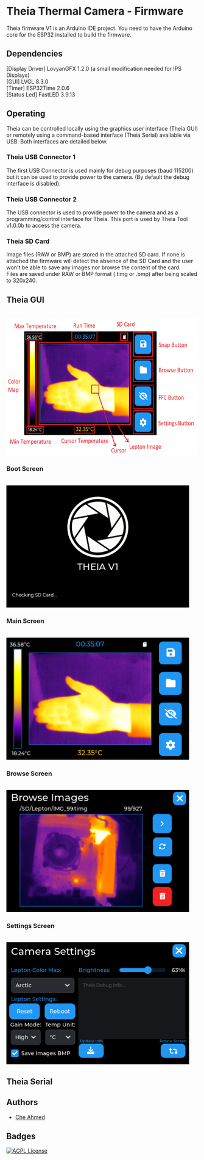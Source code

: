 
# Theia Thermal Camera - Firmware

Theia firmware V1 is an Arduino IDE project. You need to have the Arduino core for the ESP32 installed to build the firmware. <br>

## Dependencies 

[Display Driver] LovyanGFX 1.2.0 (a small modification needed for IPS Displays) <br>
[GUI] LVGL 8.3.0 <br> 
[Timer] ESP32Time 2.0.6 <br>
[Status Led] FastLED 3.9.13 <br>

## Operating

Theia can be controlled locally using the graphics user interface (Theia GUI) or remotely using a command-based interface (Theia Serial) available via USB. Both interfaces are detailed below.

### Theia USB Connector 1
The first USB Connector is used mainly for debug purposes (baud 115200) but it can be used to provide power to the camera. (By default the debug interface is disabled).

### Theia USB Connector 2
The USB connector is used to provide power to the camera and as a programming/control interface for Theia. This port is used by Theia Tool v1.0.0b to access the camera.

### Theia SD Card
Image files (RAW or BMP) are stored in the attached SD card. If none is attached the firmware will detect the absence of the SD Card and the user won't be able to save any images nor browse the content of the card. <br> Files are saved under RAW or BMP format (.timg or .bmp) after being scaled to 320x240.

## Theia GUI

<br>
<img src="screenshots/TheiaGUI.png" width="520" height="360">

### Boot Screen
<br>
<img src="screenshots/splash.png" width="480" height="320">

### Main Screen 
<br>
<img src="screenshots/mainScreen.png" width="480" height="320">

### Browse Screen
<br>
<img src="screenshots/browseScreen.png" width="480" height="320">

### Settings Screen
<br>
<img src="screenshots/settingsScreen.png" width="480" height="320">

## Theia Serial



## Authors

- [Che Ahmed](https://github.com/CheAhMeD)


## Badges

[![AGPL License](https://img.shields.io/badge/license-GPL%20V3.0-blue.svg)](http://www.gnu.org/licenses/gpl-3.0)

